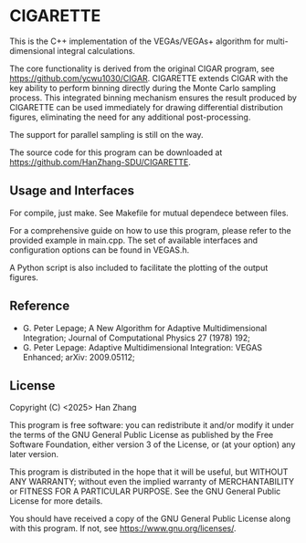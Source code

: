 # CIGARETTE

This is the C++ implementation of the VEGAs/VEGAs+ algorithm for multi-dimensional integral calculations.

The core functionality is derived from the original CIGAR program, see https://github.com/ycwu1030/CIGAR. CIGARETTE extends CIGAR with the key ability to perform binning directly during the Monte Carlo sampling process. This integrated binning mechanism ensures the result produced by CIGARETTE can be used immediately for drawing differential distribution figures, eliminating the need for any additional post-processing.

The support for parallel sampling is still on the way.

The source code for this program can be downloaded at <https://github.com/HanZhang-SDU/CIGARETTE>.

## Usage and Interfaces

For compile, just make. See Makefile for mutual dependece between files.

For a comprehensive guide on how to use this program, please refer to the provided example in main.cpp. The set of available interfaces and configuration options can be found in VEGAS.h.

A Python script is also included to facilitate the plotting of the output figures.

## Reference

- G. Peter Lepage; A New Algorithm for Adaptive Multidimensional Integration; Journal of Computational Physics 27 (1978) 192;
- G. Peter Lepage: Adaptive Multidimensional Integration: VEGAS Enhanced; arXiv: 2009.05112;

## License
Copyright (C) <2025>  Han Zhang

This program is free software: you can redistribute it and/or modify
it under the terms of the GNU General Public License as published by
the Free Software Foundation, either version 3 of the License, or
(at your option) any later version.

This program is distributed in the hope that it will be useful,
but WITHOUT ANY WARRANTY; without even the implied warranty of
MERCHANTABILITY or FITNESS FOR A PARTICULAR PURPOSE.  See the
GNU General Public License for more details.

You should have received a copy of the GNU General Public License
along with this program.  If not, see <https://www.gnu.org/licenses/>.
